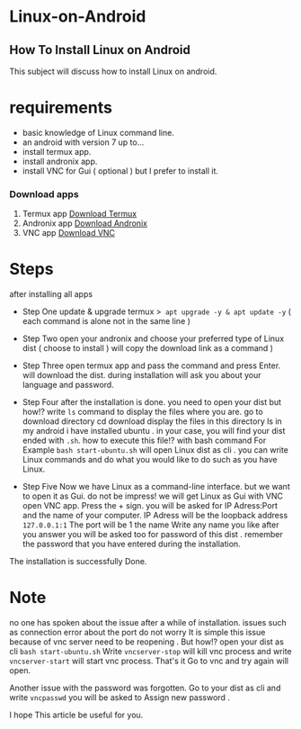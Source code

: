 # Linux-on-Android

## How To Install Linux on Android

This subject will discuss how to install Linux on android.

#  requirements

-  basic knowledge of Linux command line.
-  an android with version 7 up to...
-  install termux app.
-  install andronix app.
-  install VNC for Gui ( optional ) but I prefer to install it.

### Download apps

1.  Termux app [Download Termux](https://play.google.com/store/apps/details?id=com.termux&hl=ar&gl=US)
2.  Andronix app [Download Andronix](https://play.google.com/store/apps/details?id=studio.com.techriz.andronix&hl=ar&gl=US)
3.  VNC app [Download VNC](https://play.google.com/store/apps/details?id=com.realvnc.viewer.android&hl=ar&gl=US)
 
# Steps

after installing all apps

- Step One update & upgrade termux >` apt upgrade -y & apt update -y` ( each command is alone not in the same line )

- Step Two open your andronix and choose your preferred type of Linux dist ( choose to install ) will copy the download link as a command )

- Step Three open termux app and pass the command and press Enter. will download the dist. during installation will ask you about your language and password.

- Step Four after the installation is done. you need to open your dist but how!? write `ls` command to display the files where you are. go to download directory cd download display the files in this directory ls in my android i have installed ubuntu . in your case, you will find your dist ended with `.sh`. how to execute this file!? with bash command For Example `bash start-ubuntu.sh` will open Linux dist as cli . you can write Linux commands and do what you would like to do such as you have Linux.

- Step Five Now we have Linux as a command-line interface. but we want to open it as Gui. do not be impress! we will get Linux as Gui with VNC open VNC  app. Press the + sign. you will be asked for IP Adress:Port and the name of your computer. IP Adress will be the loopback address `127.0.0.1:1` The port will be 1 the name Write any name you like after you answer you will be asked too for password of this dist . remember the password that you have entered during the installation.

The installation is successfully Done.

# Note

no one has spoken about the issue after a while of installation. issues such as connection error about the port do not worry It is simple this issue because of vnc server need to be reopening . But how!? open your dist as cli `bash start-ubuntu.sh` Write `vncserver-stop` will kill vnc process and write `vncserver-start` will start vnc process. That's it Go to vnc and try again will open.

Another issue with the password was forgotten. Go to your dist as cli and write `vncpasswd` you will be asked to Assign new password .

I hope This article be useful for you.
